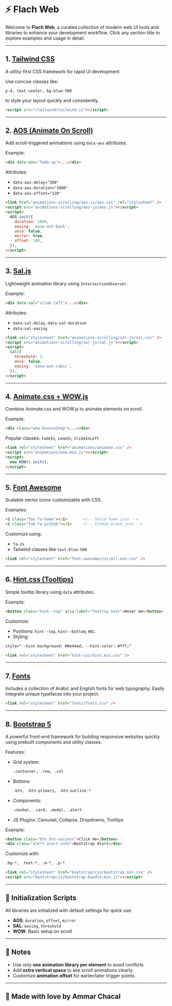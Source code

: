 
# ⚡ Flach Web

Welcome to **Flach Web**, a curated collection of modern web UI tools and libraries to enhance your development workflow.
Click any section title to explore examples and usage in detail.

---

## 1. [Tailwind CSS](tailwind/index.html)

A utility-first CSS framework for rapid UI development.

Use concise classes like:

```
p-4, text-center, bg-blue-500
```

to style your layout quickly and consistently.

```html
<script src="/tailwind/tailwind.js"></script>
```

---

## 2. [AOS (Animate On Scroll)](animations-scrolling/aos-js/index.html)

Add scroll-triggered animations using `data-aos` attributes.

Example:

```html
<div data-aos="fade-up">...</div>
```

Attributes:

* `data-aos-delay="300"`
* `data-aos-duration="1000"`
* `data-aos-offset="120"`

```html
<link href="animations-scrolling/aos-js/aos.css" rel="stylesheet" />
<script src="animations-scrolling/aos-js/aos.js"></script>
<script>
  AOS.init({
    duration: 1000,
    easing: 'ease-out-back',
    once: false,
    mirror: true,
    offset: 100,
  });
</script>
```

---

## 3. [Sal.js](animations-scrolling/sal-js/index.html)

Lightweight animation library using `IntersectionObserver`.

Example:

```html
<div data-sal="slide-left">...</div>
```

Attributes:

* `data-sal-delay`, `data-sal-duration`
* `data-sal-easing`

```html
<link rel="stylesheet" href="animations-scrolling/sal-js/sal.css" />
<script src="animations-scrolling/sal-js/sal.js"></script>
<script>
  sal({
    threshold: 1,
    once: false,
    easing: 'ease-out-cubic',
  });
</script>
```

---

## 4. [Animate.css + WOW.js](animations/index.html)

Combine Animate.css and WOW\.js to animate elements on scroll.

Example:

```html
<div class="wow bounceInUp">...</div>
```

Popular classes: `fadeIn`, `zoomIn`, `slideInLeft`

```html
<link rel="stylesheet" href="animations/animate.css" />
<script src="animations/wow.min.js"></script>
<script>
  new WOW().init();
</script>
```

---

## 5. [Font Awesome](font-awesome/index.html)

Scalable vector icons customizable with CSS.

Examples:

```html
<i class="fas fa-home"></i>       <!-- Solid home icon -->
<i class="fab fa-github"></i>     <!-- GitHub brand icon -->
```

Customize using:

* `fa-2x`
* Tailwind classes like `text-blue-500`

```html
<link rel="stylesheet" href="font-awesome/css/all.min.css" />
```

---

## 6. [Hint.css (Tooltips)](hint-css/index.html)

Simple tooltip library using `data` attributes.

Example:

```html
<button class="hint--top" aria-label="Tooltip text">Hover me</button>
```

Customize:

* Positions: `hint--top`, `hint--bottom`, etc.
* Styling:

```html
style="--hint-background: #8e44ad; --hint-color: #fff;"
```

```html
<link rel="stylesheet" href="hint-css/hint.min.css" />
```

---

## 7. [Fonts](fonts/index.html)

Includes a collection of Arabic and English fonts for web typography.
Easily integrate unique typefaces into your project.

```html
<link rel="stylesheet" href="fonts/fonts.css" />
```

---

## 8. [Bootstrap 5](bootstrap/index.html)

A powerful front-end framework for building responsive websites quickly using prebuilt components and utility classes.

Features:

* Grid system:

  ```html
  .container, .row, .col
  ```
* Buttons:

  ```html
  .btn, .btn-primary, .btn-outline-*
  ```
* Components:

  ```html
  .navbar, .card, .modal, .alert
  ```
* JS Plugins: Carousel, Collapse, Dropdowns, Tooltips

Example:

```html
<button class="btn btn-success">Click me</button>
<div class="alert alert-info">Bootstrap Alert</div>
```

Customize with:

```html
.bg-*, .text-*, .m-*, .p-*
```

```html
<link rel="stylesheet" href="bootstrap/css/bootstrap.min.css" />
<script src="bootstrap/js/bootstrap.bundle.min.js"></script>
```

---

## 🔧 Initialization Scripts

All libraries are initialized with default settings for quick use:

* **AOS**: `duration`, `offset`, `mirror`
* **SAL**: `easing`, `threshold`
* **WOW**: Basic setup on scroll

---

## 📌 Notes

* Use only **one animation library per element** to avoid conflicts.
* Add **extra vertical space** to see scroll animations clearly.
* Customize **animation offset** for earlier/later trigger points.

---

## 💚 Made with love by **Ammar Chacal**


